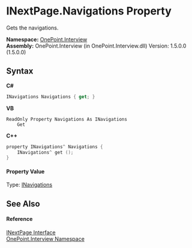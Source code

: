 # INextPage.Navigations Property 
 

Gets the navigations.

**Namespace:**&nbsp;<a href="N_OnePoint_Interview">OnePoint.Interview</a><br />**Assembly:**&nbsp;OnePoint.Interview (in OnePoint.Interview.dll) Version: 1.5.0.0 (1.5.0.0)

## Syntax

**C#**<br />
``` C#
INavigations Navigations { get; }
```

**VB**<br />
``` VB
ReadOnly Property Navigations As INavigations
	Get
```

**C++**<br />
``` C++
property INavigations^ Navigations {
	INavigations^ get ();
}
```


#### Property Value
Type: <a href="T_OnePoint_Interview_INavigations">INavigations</a>

## See Also


#### Reference
<a href="T_OnePoint_Interview_INextPage">INextPage Interface</a><br /><a href="N_OnePoint_Interview">OnePoint.Interview Namespace</a><br />